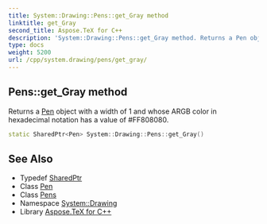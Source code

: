 ```yaml
---
title: System::Drawing::Pens::get_Gray method
linktitle: get_Gray
second_title: Aspose.TeX for C++
description: 'System::Drawing::Pens::get_Gray method. Returns a Pen object with a width of 1 and whose ARGB color in hexadecimal notation has a value of #FF808080 in C++.'
type: docs
weight: 5200
url: /cpp/system.drawing/pens/get_gray/
---
```

## Pens::get_Gray method


Returns a [Pen](../../pen/) object with a width of 1 and whose ARGB color in hexadecimal notation has a value of #FF808080.

```cpp
static SharedPtr<Pen> System::Drawing::Pens::get_Gray()
```

## See Also

* Typedef [SharedPtr](../../../system/sharedptr/)
* Class [Pen](../../pen/)
* Class [Pens](../)
* Namespace [System::Drawing](../../)
* Library [Aspose.TeX for C++](../../../)
